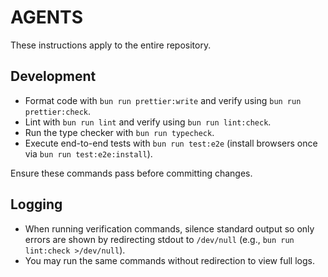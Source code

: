 # AGENTS

These instructions apply to the entire repository.

## Development

- Format code with `bun run prettier:write` and verify using `bun run prettier:check`.
- Lint with `bun run lint` and verify using `bun run lint:check`.
- Run the type checker with `bun run typecheck`.
- Execute end-to-end tests with `bun run test:e2e` (install browsers once via `bun run test:e2e:install`).

Ensure these commands pass before committing changes.

## Logging

- When running verification commands, silence standard output so only errors are shown by redirecting stdout to `/dev/null` (e.g., `bun run lint:check >/dev/null`).
- You may run the same commands without redirection to view full logs.
